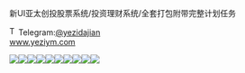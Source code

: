 新UI亚太创投股票系统/投资理财系统/全套打包附带完整计划任务<p dir="auto"><a target="_blank" rel="noopener noreferrer nofollow" href="https://camo.githubusercontent.com/d614d90677fbc2e34c7c62ebc68c82379d87a57c4beaf05af65fec7ba6b72e36/68747470733a2f2f63646e2d69636f6e732d706e672e666c617469636f6e2e636f6d2f3531322f323131312f323131313634362e706e67"><img src="https://camo.githubusercontent.com/d614d90677fbc2e34c7c62ebc68c82379d87a57c4beaf05af65fec7ba6b72e36/68747470733a2f2f63646e2d69636f6e732d706e672e666c617469636f6e2e636f6d2f3531322f323131312f323131313634362e706e67" alt="Telegram Icon" style="width: 16px; max-width: 100%;" data-canonical-src="https://cdn-icons-png.flaticon.com/512/2111/2111646.png"></a>Telegram:<a href="https://t.me/yezidajian" rel="nofollow">@yezidajian</a><br><a href="https://www.yeziym.com/">www.yeziym.com</a></p><img src="https://github.com/yeziym/xinUIyataichuang_Id/blob/main/7Gz3f.png"><img src="https://github.com/yeziym/xinUIyataichuang_Id/blob/main/TmNzA.png"><img src="https://github.com/yeziym/xinUIyataichuang_Id/blob/main/MO8VY.png"><img src="https://github.com/yeziym/xinUIyataichuang_Id/blob/main/kODsO.png"><img src="https://github.com/yeziym/xinUIyataichuang_Id/blob/main/9nGyU.png"><img src="https://github.com/yeziym/xinUIyataichuang_Id/blob/main/tsaew.png"><img src="https://github.com/yeziym/xinUIyataichuang_Id/blob/main/exwSk.png"><img src="https://github.com/yeziym/xinUIyataichuang_Id/blob/main/7kOEW.png"><img src="https://github.com/yeziym/xinUIyataichuang_Id/blob/main/8aFVk.png"><img src="https://github.com/yeziym/xinUIyataichuang_Id/blob/main/Fy1m0.png">